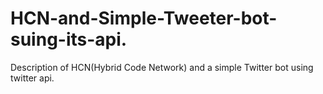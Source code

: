 # HCN-and-Simple-Tweeter-bot-suing-its-api.
Description of HCN(Hybrid Code Network) and a simple Twitter bot using twitter api.
